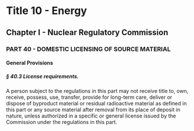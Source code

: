 
# Title 10 - Energy
## Chapter I - Nuclear Regulatory Commission
### PART 40 - DOMESTIC LICENSING OF SOURCE MATERIAL
#### General Provisions
##### § 40.3 License requirements.

A person subject to the regulations in this part may not receive title to, own, receive, possess, use, transfer, provide for long-term care, deliver or dispose of byproduct material or residual radioactive material as defined in this part or any source material after removal from its place of deposit in nature, unless authorized in a specific or general license issued by the Commission under the regulations in this part.
